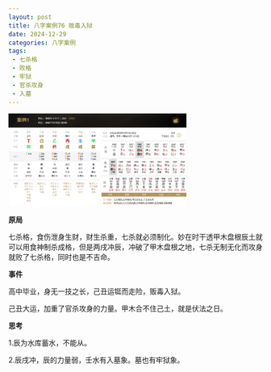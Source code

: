 ```yaml
---
layout: post
title: 八字案例76 贩毒入狱
date: 2024-12-29
categories: 八字案例
tags:
 - 七杀格
 - 败格
 - 牢狱
 - 官杀攻身
 - 入墓
---
```


<img src="/images/bazi-example/bazi-example-76.PNG" width="70%">

**原局**

七杀格，食伤泄身生财，财生杀重，七杀就必须制化。妙在时干透甲木盘根辰土就可以用食神制杀成格，但是两戌冲辰，冲破了甲木盘根之地，七杀无制无化而攻身就败了七杀格，同时也是不吉命。

**事件**

高中毕业，身无一技之长，己丑运铤而走险，贩毒入狱。

己丑大运，加重了官杀攻身的力量。甲木合不住己土，就是伏法之日。

**思考**

1.辰为水库蓄水，不能从。

2.辰戌冲，辰的力量弱，壬水有入墓象。墓也有牢狱象。
